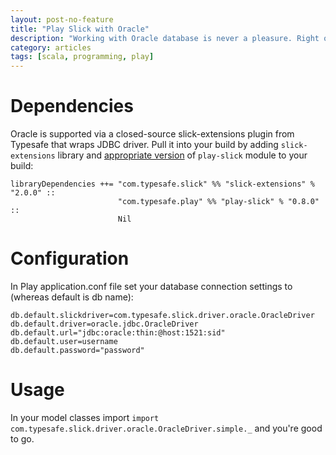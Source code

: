 ```yaml
---
layout: post-no-feature
title: "Play Slick with Oracle"
description: "Working with Oracle database is never a pleasure. Right on from environment setup till very usage. Yet often times we're forced to do so. Here's a quick guide on how to integrate Oracle into Play/Slick app."
category: articles
tags: [scala, programming, play]
---
```


# Dependencies
Oracle is supported via a closed-source slick-extensions plugin from Typesafe that wraps JDBC driver.
Pull it into your build by adding `slick-extensions` library and [appropriate version](https://github.com/playframework/play-slick#versioning) of `play-slick` module to your build:

```
libraryDependencies ++= "com.typesafe.slick" %% "slick-extensions" % "2.0.0" ::
                        "com.typesafe.play" %% "play-slick" % "0.8.0" ::
                        Nil
```

# Configuration
In Play application.conf file set your database connection settings to (whereas default is db name):

```
db.default.slickdriver=com.typesafe.slick.driver.oracle.OracleDriver
db.default.driver=oracle.jdbc.OracleDriver
db.default.url="jdbc:oracle:thin:@host:1521:sid"
db.default.user=username
db.default.password="password"
```

# Usage
In your model classes import `import com.typesafe.slick.driver.oracle.OracleDriver.simple._` and you're good to go.
